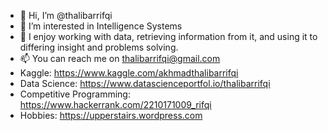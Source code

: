 - 👋 Hi, I’m @thalibarrifqi
- 👀 I’m interested in Intelligence Systems
- 🌱 I enjoy working with data, retrieving information from it, and using it to differing insight and problems solving.
- 📫 You can reach me on thalibarrifqi@gmail.com
- Kaggle: https://www.kaggle.com/akhmadthalibarrifqi
- Data Science: https://www.datascienceportfol.io/thalibarrifqi
- Competitive Programming: https://www.hackerrank.com/2210171009_rifqi
- Hobbies: https://upperstairs.wordpress.com

<!---
thalibarrifqi/thalibarrifqi is a ✨ special ✨ repository because its `README.md` (this file) appears on your GitHub profile.
You can click the Preview link to take a look at your changes.
--->
